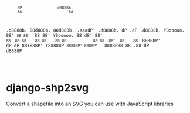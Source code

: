 <code><pre>

         dP                d8888b.                            
         88                    `88                            
.d8888b. 88d888b. 88d888b. .aaadP' .d8888b. dP   .dP .d8888b. 
Y8ooooo. 88'  `88 88'  `88 88'     Y8ooooo. 88   d8' 88'  `88 
      88 88    88 88.  .88 88.           88 88 .88'  88.  .88 
`88888P' dP    dP 88Y888P' Y88888P `88888P' 8888P'   `8888P88 
                  88                                      .88 
                  dP                                  d8888P  

</pre></code>

django-shp2svg
==============

Convert a shapefile into an SVG you can use with JavaScript libraries